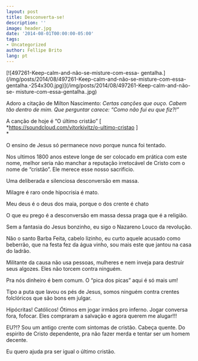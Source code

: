 ```yaml
---
layout: post
title: Desconverta-se!
description: ''
image: header.jpg
date: '2014-08-01T00:00:00-05:00'
tags:
- Uncategorized
author: Fellipe Brito
lang: pt
---
```


[![497261-Keep-calm-and-não-se-misture-com-essa-
gentalha.](/img/posts/2014/08/497261-Keep-calm-and-não-se-misture-com-essa-
gentalha.-254x300.jpg)](/img/posts/2014/08/497261-Keep-calm-and-não-se-
misture-com-essa-gentalha..jpg)

Adoro a citação de Milton Nascimento: _Certas canções que ouço. Cabem tão
dentro de mim. Que perguntar carece: “Como não fui eu que fiz?!”_

A canção de hoje é “O último cristão” [
*<https://soundcloud.com/vitorkivitz/o-ultimo-cristao> ]  
*

O ensino de Jesus só permanece novo porque nunca foi tentado.

Nos ultimos 1800 anos esteve longe de ser colocado em prática com este nome,
melhor seria não manchar a reputação irretocável de Cristo com o nome de
“cristão”. Ele merece esse nosso sacrificio.

Uma deliberada e silenciosa desconversão em massa.

Milagre é raro onde hipocrisia é mato.

Meu deus é o deus dos maia, porque o dos crente é chato

O que eu prego é a desconversão em massa dessa praga que é a religião.

Sem a fantasia do Jesus bonzinho, eu sigo o Nazareno Louco da revolução.

Não o santo Barba Feita, cabelo lizinho, eu curto aquele acusado como
beberrão, que na festa fez da água vinho, sou mais este que jantou na casa do
ladrão.

Militante da causa não usa pessoas, mulheres e nem inveja para destruir seus
algozes. Eles não torcem contra ninguém.

Pra nós dinheiro é bem comum. O “pica dos picas” aqui é só mais um!

Tipo a puta que lavou os pés de Jesus, somos ninguém contra crentes
folclóricos que são bons em julgar.

Hipócritas! Católicos! Ótimos em jogar irmãos pro inferno. Jogar conversa
fora, fofocar. Eles compraram a salvação e agora querem me alugar!!!

EU?!? Sou um antigo crente com sintomas de cristão. Cabeça quente. Do espirito
de Cristo dependente, pra não fazer merda e tentar ser um homem decente.

Eu quero ajuda pra ser igual o último cristão.

